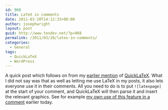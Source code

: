 ```yaml
---
id: 968
title: LaTeX in comments
date: 2011-03-20T14:12:33+00:00
author: josephwright
layout: post
guid: http://www.texdev.net/?p=968
permalink: /2011/03/20/latex-in-comments/
categories:
  - General
tags:
  - QuickLaTeX
  - WordPress
---
```

A quick post which follows on from my [earlier mention](http://www.texdev.net/2011/02/10/quicklatex-a-latex-plugin-for-wordpress/) of [QuickLaTeX](http://www.holoborodko.com/pavel/quicklatex/). What I did not say was that as well as letting me use LaTeX in my posts, it also lets everyone use it in their comments. All you need to do is to put `![latexpage]` at the start of your comment, and QuickLaTeX will then parse it and insert the relevant graphics. See for example [my own use of this feature in a comment](http://www.texdev.net/2011/03/20/sorting-issues-for-consideration-for-siunitx-v2-2/#comments) earlier today.
